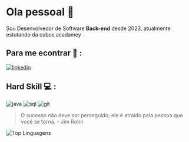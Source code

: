 # Ola pessoal :satellite:

Sou Desenvolvedor de Software **Back-end** desde 2023, atualmente estutando da cubos acadamey

## Para me econtrar 💬 :
[![linkedin](https://img.shields.io/badge/LinkedIn-0077B5?style=for-the-badge&logo=linkedin&logoColor=white)](https://www.linkedin.com/in/everton-gomes-a791a5104/)

## Hard Skill 💻 :
![java](https://img.shields.io/badge/JavaScript-323330?style=for-the-badge&logo=javascript&logoColor=F7DF1E)
![sql](https://img.shields.io/badge/MySQL-005C84?style=for-the-badge&logo=mysql&logoColor=white)
![git](https://img.shields.io/badge/GitHub-100000?style=for-the-badge&logo=github&logoColor=white)

> O sucesso não deve ser perseguido; ele é atraído pela pessoa que você se torna. - Jim Rohn 

![Top Linguagens](https://github-readme-stats.vercel.app/api/top-langs/?username=Evertongn&theme=tokyonight&custom_title=Top%20%Linguagens)
